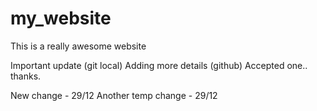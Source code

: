 # my_website

This is a really awesome website

Important update (git local)
Adding more details (github)
Accepted one.. thanks.

New change - 29/12
Another temp change - 29/12

